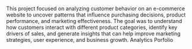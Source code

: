 This project focused on analyzing customer behavior on an e-commerce website to uncover patterns that influence purchasing decisions, product performance, and marketing effectiveness. The goal was to understand how customers interact with different product categories, identify key drivers of sales, and generate insights that can help improve marketing strategies, user experience, and business growth.
Analytics Porfolio
